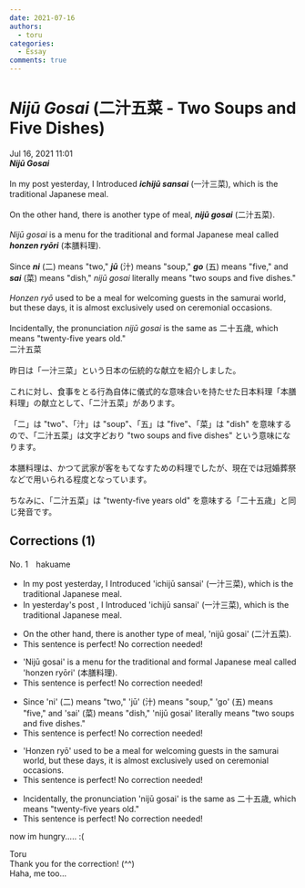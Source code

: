 ```yaml
---
date: 2021-07-16
authors:
  - toru
categories:
  - Essay
comments: true
---
```


# <strong><em>Nijū Gosai</strong></em> (二汁五菜 - Two Soups and Five Dishes)
<div class="date">Jul 16, 2021 11:01</div>
<div id="post"><div id="body_show_ori">
<strong><em>Nijū Gosai</strong></em><br/><br/>In my post yesterday, I Introduced <strong><em>ichijū sansai</em></strong> (一汁三菜), which is the traditional Japanese meal.<br/><br/>On the other hand, there is another type of meal, <strong><em>nijū gosai</em></strong> (二汁五菜).<br/><br/><em>Nijū gosai</em> is a menu for the traditional and formal Japanese meal called <strong><em>honzen ryōri</em></strong> (本膳料理).<br/><br/>Since <strong><em>ni</em></strong> (二) means "two," <strong><em>jū</em></strong> (汁) means "soup," <strong><em>go</em></strong> (五) means "five," and <strong><em>sai</em></strong> (菜) means "dish," <em>nijū gosai</em> literally means "two soups and five dishes."<br/><br/><em>Honzen ryō</em> used to be a meal for welcoming guests in the samurai world, but these days, it is almost exclusively used on ceremonial occasions.<br/><br/>Incidentally, the pronunciation <em>nijū gosai</em> is the same as 二十五歳, which means "twenty-five years old."
</div></div>

<!-- more -->

<div id="post_ja"><div id="body_show_mo">
二汁五菜<br/><br/>昨日は「一汁三菜」という日本の伝統的な献立を紹介しました。<br/><br/>これに対し、食事をとる行為自体に儀式的な意味合いを持たせた日本料理「本膳料理」の献立として、「二汁五菜」があります。<br/><br/>「二」は "two"、「汁」は "soup"、「五」は "five"、「菜」は "dish" を意味するので、「二汁五菜」は文字どおり "two soups and five dishes" という意味になります。<br/><br/>本膳料理は、かつて武家が客をもてなすための料理でしたが、現在では冠婚葬祭などで用いられる程度となっています。<br/><br/>ちなみに、「二汁五菜」は "twenty-five years old" を意味する「二十五歳」と同じ発音です。
</div></div>

## Corrections (1)
<div id="block"><div class="first_name"> No. 1　<span class="just_name">hakuame</span></div><div id="block2">
<ul class="correction_field">
<li class="incorrect">In my post yesterday, I Introduced 'ichijū sansai' (一汁三菜), which is the traditional Japanese meal.</li>
<li class="corrected correct">
<span class="f_blue">In yesterday's </span>post , I Introduced 'ichijū sansai' (一汁三菜), which is the traditional Japanese meal.
</li>
</ul>
<ul class="correction_field">
<li class="incorrect">On the other hand, there is another type of meal, 'nijū gosai' (二汁五菜).</li>
<li class="corrected perfect">This sentence is perfect! No correction needed!</li>
</ul>
<ul class="correction_field">
<li class="incorrect">'Nijū gosai' is a menu for the traditional and formal Japanese meal called 'honzen ryōri' (本膳料理).</li>
<li class="corrected perfect">This sentence is perfect! No correction needed!</li>
</ul>
<ul class="correction_field">
<li class="incorrect">Since 'ni' (二) means "two," 'jū' (汁) means "soup," 'go' (五) means "five," and 'sai' (菜) means "dish," 'nijū gosai' literally means "two soups and five dishes."</li>
<li class="corrected perfect">This sentence is perfect! No correction needed!</li>
</ul>
<ul class="correction_field">
<li class="incorrect">'Honzen ryō' used to be a meal for welcoming guests in the samurai world, but these days, it is almost exclusively used on ceremonial occasions.</li>
<li class="corrected perfect">This sentence is perfect! No correction needed!</li>
</ul>
<ul class="correction_field">
<li class="incorrect">Incidentally, the pronunciation 'nijū gosai' is the same as 二十五歳, which means "twenty-five years old."</li>
<li class="corrected perfect">This sentence is perfect! No correction needed!</li>
</ul>
<p class="comment_small">
 now im hungry..... :(
</p>

</div><div class="name"><span class="just_name">Toru</span><br>
Thank you for the correction! (^^)<br/>Haha, me too...
</div>
</div>
